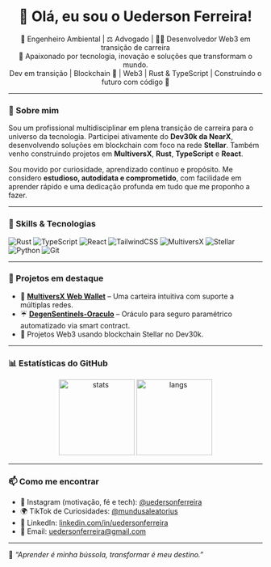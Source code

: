 <h1 align="center">👋 Olá, eu sou o Uederson Ferreira!</h1>

<p align="center">
  🌱 Engenheiro Ambiental | ⚖️ Advogado | 👨‍💻 Desenvolvedor Web3 em transição de carreira<br>
  💼 Apaixonado por tecnologia, inovação e soluções que transformam o mundo.<br>
  Dev em transição | Blockchain 💎 | Web3 | Rust & TypeScript | Construindo o futuro com código 🚀
</p>

---

### 🚀 Sobre mim

Sou um profissional multidisciplinar em plena transição de carreira para o universo da tecnologia. Participei ativamente do **Dev30k da NearX**, desenvolvendo soluções em blockchain com foco na rede **Stellar**. Também venho construindo projetos em **MultiversX**, **Rust**, **TypeScript** e **React**.

Sou movido por curiosidade, aprendizado contínuo e propósito. Me considero **estudioso, autodidata e comprometido**, com facilidade em aprender rápido e uma dedicação profunda em tudo que me proponho a fazer.

---

### 🧠 Skills & Tecnologias

![Rust](https://img.shields.io/badge/Rust-000000?style=for-the-badge&logo=rust&logoColor=white)
![TypeScript](https://img.shields.io/badge/TypeScript-3178C6?style=for-the-badge&logo=typescript&logoColor=white)
![React](https://img.shields.io/badge/React-20232A?style=for-the-badge&logo=react&logoColor=61DAFB)
![TailwindCSS](https://img.shields.io/badge/TailwindCSS-38B2AC?style=for-the-badge&logo=tailwind-css&logoColor=white)
![MultiversX](https://img.shields.io/badge/MultiversX-000?style=for-the-badge&logo=data:image/png;base64,...)
![Stellar](https://img.shields.io/badge/Stellar-14B6E5?style=for-the-badge&logo=stellar&logoColor=white)
![Python](https://img.shields.io/badge/Python-3776AB?style=for-the-badge&logo=python&logoColor=white)
![Git](https://img.shields.io/badge/Git-F05032?style=for-the-badge&logo=git&logoColor=white)

---

### 📂 Projetos em destaque

- 🔐 [**MultiversX Web Wallet**](https://github.com/uederson-ferreira/multiversx-web-wallet) – Uma carteira intuitiva com suporte a múltiplas redes.
- ☔ [**DegenSentinels-Oraculo**](https://github.com/uederson-ferreira/degensentinels-oraculo) – Oráculo para seguro paramétrico automatizado via smart contract.
- 💫 Projetos Web3 usando blockchain Stellar no Dev30k.

---

### 📊 Estatísticas do GitHub

<p align="center">
  <img src="https://github-readme-stats.vercel.app/api?username=uederson-ferreira&show_icons=true&theme=github_dark&locale=pt-br" alt="stats" height="150" />
  <img src="https://github-readme-stats.vercel.app/api/top-langs/?username=uederson-ferreira&layout=compact&theme=github_dark" alt="langs" height="150" />
</p>

---

### 📫 Como me encontrar

- 💬 Instagram (motivação, fé e tech): [@uedersonferreira](https://www.instagram.com/uedersonferreira/)
- 🌍 TikTok de Curiosidades: [@mundusaleatorius](https://www.tiktok.com/@mundusaleatorius)
- 💼 LinkedIn: [linkedin.com/in/uedersonferreira](https://www.linkedin.com/in/uedersonferreira/)
- 📧 Email: uedersonferreira@gmail.com

---

🧭 *“Aprender é minha bússola, transformar é meu destino.”*
